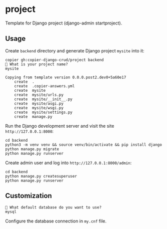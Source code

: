 # project
Template for Django project (django-admin startproject).

## Usage

Create `backend` directory and generate Django project `mysite` into it:

    copier gh:copier-django-crud/project backend
    🎤 What is your project name?
    mysite

    Copying from template version 0.0.0.post2.dev0+5a60e17
        create  .
        create  .copier-answers.yml
        create  mysite
        create  mysite/urls.py
        create  mysite/__init__.py
        create  mysite/asgi.py
        create  mysite/wsgi.py
        create  mysite/settings.py
        create  manage.py

Run the Django development server and visit the site `http://127.0.0.1:8000`:

    cd backend
    python3 -m venv venv && source venv/bin/activate && pip install django
    python manage.py migrate
    python manage.py runserver

Create admin user and log into `http://127.0.0.1:8000/admin`:

    cd backend
    python manage.py createsuperuser
    python manage.py runserver

## Customization

    🎤 What default database do you want to use?
    mysql

Configure the database connection in `my.cnf` file.
